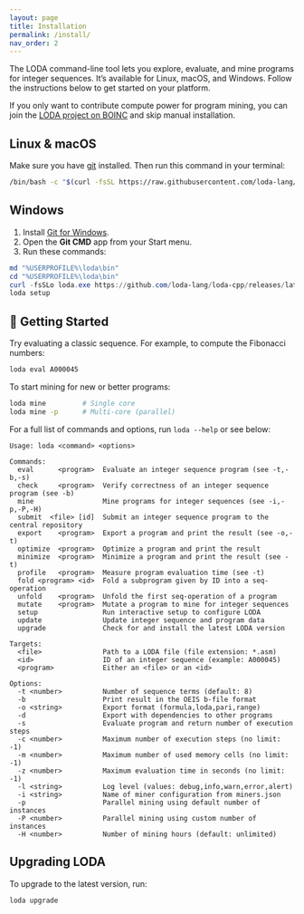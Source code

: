 ```yaml
---
layout: page
title: Installation
permalink: /install/
nav_order: 2
---
```


The LODA command-line tool lets you explore, evaluate, and mine programs for integer sequences. It’s available for Linux, macOS, and Windows. Follow the instructions below to get started on your platform.

If you only want to contribute compute power for program mining, you can join the [LODA project on BOINC](https://boinc.loda-lang.org/loda/) and skip manual installation.

## Linux & macOS

Make sure you have [git](https://git-scm.com/) installed. Then run this command in your terminal:

```bash
/bin/bash -c "$(curl -fsSL https://raw.githubusercontent.com/loda-lang/loda-cpp/main/install.sh)"
```

## Windows

1. Install [Git for Windows](https://git-scm.com/download/win).
2. Open the **Git CMD** app from your Start menu.
3. Run these commands:

```powershell
md "%USERPROFILE%\loda\bin"
cd "%USERPROFILE%\loda\bin"
curl -fsSLo loda.exe https://github.com/loda-lang/loda-cpp/releases/latest/download/loda-windows.exe
loda setup
```

## 🏁 Getting Started

Try evaluating a classic sequence. For example, to compute the Fibonacci numbers:

```bash
loda eval A000045
```

To start mining for new or better programs:

```bash
loda mine         # Single core
loda mine -p      # Multi-core (parallel)
```

For a full list of commands and options, run `loda --help` or see below:

```
Usage: loda <command> <options>

Commands:
  eval      <program>  Evaluate an integer sequence program (see -t,-b,-s)
  check     <program>  Verify correctness of an integer sequence program (see -b)
  mine                 Mine programs for integer sequences (see -i,-p,-P,-H)
  submit  <file> [id]  Submit an integer sequence program to the central repository
  export    <program>  Export a program and print the result (see -o,-t)
  optimize  <program>  Optimize a program and print the result
  minimize  <program>  Minimize a program and print the result (see -t)
  profile   <program>  Measure program evaluation time (see -t)
  fold <program> <id>  Fold a subprogram given by ID into a seq-operation
  unfold    <program>  Unfold the first seq-operation of a program
  mutate    <program>  Mutate a program to mine for integer sequences
  setup                Run interactive setup to configure LODA
  update               Update integer sequence and program data
  upgrade              Check for and install the latest LODA version

Targets:
  <file>               Path to a LODA file (file extension: *.asm)
  <id>                 ID of an integer sequence (example: A000045)
  <program>            Either an <file> or an <id>

Options:
  -t <number>          Number of sequence terms (default: 8)
  -b                   Print result in the OEIS b-file format
  -o <string>          Export format (formula,loda,pari,range)
  -d                   Export with dependencies to other programs
  -s                   Evaluate program and return number of execution steps
  -c <number>          Maximum number of execution steps (no limit: -1)
  -m <number>          Maximum number of used memory cells (no limit: -1)
  -z <number>          Maximum evaluation time in seconds (no limit: -1)
  -l <string>          Log level (values: debug,info,warn,error,alert)
  -i <string>          Name of miner configuration from miners.json
  -p                   Parallel mining using default number of instances
  -P <number>          Parallel mining using custom number of instances
  -H <number>          Number of mining hours (default: unlimited)
```

## Upgrading LODA

To upgrade to the latest version, run:

```bash
loda upgrade
```
